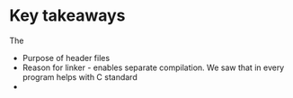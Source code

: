 # Key takeaways

The&#x20;



* Purpose of header files
* Reason for linker - enables separate compilation. We saw that in every program helps with C standard&#x20;
*
